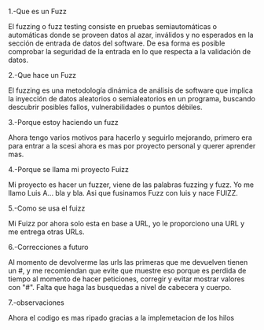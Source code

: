 1.-Que es un Fuzz

El fuzzing o fuzz testing consiste en pruebas semiautomáticas o automáticas donde se proveen datos al azar, inválidos y no esperados en la sección de entrada de datos del software. De esa forma es posible comprobar la seguridad de la entrada en lo que respecta a la validación de datos.

2.-Que hace un Fuzz

El fuzzing es una metodología dinámica de análisis de software que implica la inyección de datos aleatorios o semialeatorios en un programa, buscando descubrir posibles fallos, vulnerabilidades o puntos débiles.

3.-Porque estoy haciendo un fuzz

Ahora tengo varios motivos para hacerlo y seguirlo mejorando, primero era para entrar a la scesi ahora es mas por proyecto personal y querer aprender mas.

4.-Porque se llama mi proyecto Fuizz

Mi proyecto es hacer un fuzzer, viene de las palabras fuzzing y fuzz.
Yo me llamo Luis A... bla y bla.
Asi que fusinamos Fuzz con luis y nace FUIZZ.

5.-Como se usa el fuizz

Mi Fuizz por ahora solo esta en base a URL, yo le proporciono una URL y me entrega otras URLs.

6.-Correcciones a futuro

Al momento de devolverme las urls las primeras que me devuelven tienen un #, y me recomiendan que evite que muestre eso porque es perdida de tiempo al momento de hacer peticiones, corregir y evitar mostrar valores con "#".
Falta que haga las busquedas a nivel de cabecera y cuerpo.

7.-observaciones 

Ahora el codigo es mas ripado gracias a la implemetacion de los hilos 